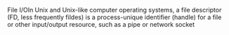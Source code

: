 File I/OIn Unix and Unix-like computer operating systems, a file descriptor (FD, less frequently fildes) is a process-unique identifier (handle) for a file or other input/output resource, such as a pipe or network socket
